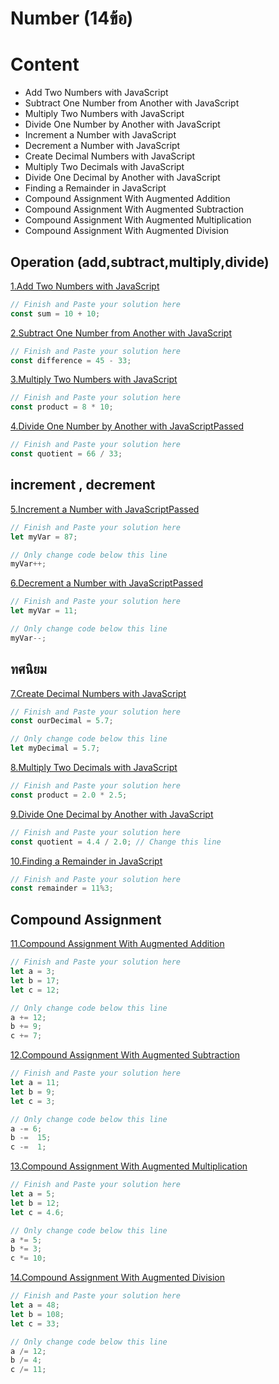 # Number (14ข้อ)

# Content 
- Add Two Numbers with JavaScript
- Subtract One Number from Another with JavaScript
- Multiply Two Numbers with JavaScript
- Divide One Number by Another with JavaScript
- Increment a Number with JavaScript
- Decrement a Number with JavaScript
- Create Decimal Numbers with JavaScript
- Multiply Two Decimals with JavaScript
- Divide One Decimal by Another with JavaScript
- Finding a Remainder in JavaScript
- Compound Assignment With Augmented Addition
- Compound Assignment With Augmented Subtraction
- Compound Assignment With Augmented Multiplication
- Compound Assignment With Augmented Division

## Operation (add,subtract,multiply,divide)
[1.Add Two Numbers with JavaScript](https://www.freecodecamp.org/learn/javascript-algorithms-and-data-structures/basic-javascript/add-two-numbers-with-javascript)
```js
// Finish and Paste your solution here
const sum = 10 + 10;


```

[2.Subtract One Number from Another with JavaScript](https://www.freecodecamp.org/learn/javascript-algorithms-and-data-structures/basic-javascript/subtract-one-number-from-another-with-javascript)
```js
// Finish and Paste your solution here
const difference = 45 - 33;


```

[3.Multiply Two Numbers with JavaScript](https://www.freecodecamp.org/learn/javascript-algorithms-and-data-structures/basic-javascript/multiply-two-numbers-with-javascript)
```js
// Finish and Paste your solution here
const product = 8 * 10;


```
[4.Divide One Number by Another with JavaScriptPassed](https://www.freecodecamp.org/learn/javascript-algorithms-and-data-structures/basic-javascript/divide-one-number-by-another-with-javascript)
```js
// Finish and Paste your solution here
const quotient = 66 / 33;


```
## increment , decrement
[5.Increment a Number with JavaScriptPassed](https://www.freecodecamp.org/learn/javascript-algorithms-and-data-structures/basic-javascript/increment-a-number-with-javascript)
```js
// Finish and Paste your solution here
let myVar = 87;

// Only change code below this line
myVar++;


```
[6.Decrement a Number with JavaScriptPassed](https://www.freecodecamp.org/learn/javascript-algorithms-and-data-structures/basic-javascript/decrement-a-number-with-javascript)
```js
// Finish and Paste your solution here
let myVar = 11;

// Only change code below this line
myVar--;

```
## ทศนิยม

[7.Create Decimal Numbers with JavaScript](https://www.freecodecamp.org/learn/javascript-algorithms-and-data-structures/basic-javascript/create-decimal-numbers-with-javascript)
```js
// Finish and Paste your solution here
const ourDecimal = 5.7;

// Only change code below this line
let myDecimal = 5.7;


```
[8.Multiply Two Decimals with JavaScript](https://www.freecodecamp.org/learn/javascript-algorithms-and-data-structures/basic-javascript/multiply-two-decimals-with-javascript)
```js
// Finish and Paste your solution here
const product = 2.0 * 2.5;


```

[9.Divide One Decimal by Another with JavaScript](https://www.freecodecamp.org/learn/javascript-algorithms-and-data-structures/basic-javascript/divide-one-decimal-by-another-with-javascript  )
```js
// Finish and Paste your solution here
const quotient = 4.4 / 2.0; // Change this line


```
[10.Finding a Remainder in JavaScript](https://www.freecodecamp.org/learn/javascript-algorithms-and-data-structures/basic-javascript/finding-a-remainder-in-javascript)
```js
// Finish and Paste your solution here
const remainder = 11%3;


```

## Compound Assignment

[11.Compound Assignment With Augmented Addition](https://www.freecodecamp.org/learn/javascript-algorithms-and-data-structures/basic-javascript/compound-assignment-with-augmented-addition)
```js
// Finish and Paste your solution here
let a = 3;
let b = 17;
let c = 12;

// Only change code below this line
a += 12;
b += 9;
c += 7;


```
[12.Compound Assignment With Augmented Subtraction](https://www.freecodecamp.org/learn/javascript-algorithms-and-data-structures/basic-javascript/compound-assignment-with-augmented-subtraction)
```js
// Finish and Paste your solution here
let a = 11;
let b = 9;
let c = 3;

// Only change code below this line
a -= 6;
b -=  15;
c -=  1;


```

[13.Compound Assignment With Augmented Multiplication](https://www.freecodecamp.org/learn/javascript-algorithms-and-data-structures/basic-javascript/compound-assignment-with-augmented-multiplication)
```js
// Finish and Paste your solution here
let a = 5;
let b = 12;
let c = 4.6;

// Only change code below this line
a *= 5;
b *= 3;
c *= 10;


```
[14.Compound Assignment With Augmented Division](https://www.freecodecamp.org/learn/javascript-algorithms-and-data-structures/basic-javascript/compound-assignment-with-augmented-division)
```js
// Finish and Paste your solution here
let a = 48;
let b = 108;
let c = 33;

// Only change code below this line
a /= 12;
b /= 4;
c /= 11;


```


